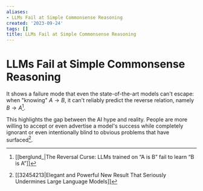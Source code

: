 ```yaml
---
aliases:
- LLMs Fail at Simple Commonsense Reasoning
created: '2023-09-24'
tags: []
title: LLMs Fail at Simple Commonsense Reasoning
---
```


# LLMs Fail at Simple Commonsense Reasoning

It shows a failure mode that even the state-of-the-art models can't escape: when "knowing" $A \rightarrow B$, it can't reliably predict the reverse relation, namely $B \rightarrow A$[^1].

This highlights the gap between the AI hype and reality. People are more willing to accept or even advertise a model's success while completely ignorant or even intentionally blind to obvious problems that have surfaced[^2].

[^1]: [[berglund_|The Reversal Curse: LLMs trained on “A is B” fail to learn “B is A”]]
[^2]: [[32454213|Elegant and Powerful New Result That Seriously Undermines Large Language Models]]
